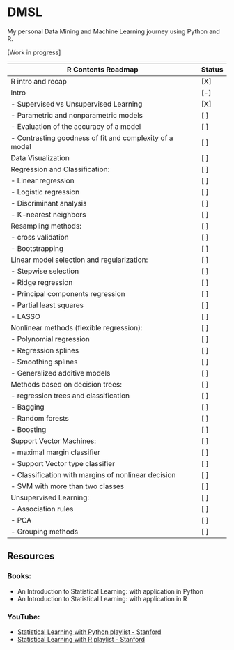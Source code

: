 # DMSL
My personal Data Mining and Machine Learning journey using Python and R.

[Work in progress]

| R Contents Roadmap                 | Status  |
|-------------------------|---------|
|R intro and recap | [X]    |
|Intro  | [-]     |
|  -  Supervised vs Unsupervised Learning | [X]     |
|  -  Parametric and nonparametric models | [ ]     |
|  -  Evaluation of the accuracy of a model  | [ ]     |
|  -  Contrasting goodness of fit and complexity of a model | [ ]     |
|Data Visualization | [ ]     |
|Regression and Classification: | [ ]     |
|  -   Linear regression | [ ]     |
|  -   Logistic regression | [ ]     |
|  -   Discriminant analysis | [ ]     |
|  -   K-nearest neighbors | [ ]     |
|Resampling methods: | [ ]     |
|  -   cross validation | [ ]     |
|  -   Bootstrapping | [ ]     |
|Linear model selection and regularization: | [ ]     |
|  -   Stepwise selection | [ ]     |
|  -   Ridge regression | [ ]     |
|  -   Principal components regression | [ ]     |
|  -   Partial least squares | [ ]     |
|  -   LASSO | [ ]     |
|Nonlinear methods (flexible regression): | [ ]     |
|  -   Polynomial regression | [ ]     |
|  -   Regression splines | [ ]     |
|  -   Smoothing splines | [ ]     |
|  -   Generalized additive models | [ ]     |
|Methods based on decision trees: | [ ]     |
|  -   regression trees and classification | [ ]     |
|  -   Bagging | [ ]     |
|  -   Random forests | [ ]     |
|  -   Boosting | [ ]     |
|Support Vector Machines: | [ ]     |
|  -   maximal margin classifier | [ ]     |
|  -   Support Vector type classifier | [ ]     |
|  -   Classification with margins of nonlinear decision | [ ]     |
|  -   SVM with more than two classes | [ ]     |
|Unsupervised Learning: | [ ]     |
|  -   Association rules | [ ]     |
|  -   PCA | [ ]     |
|  -   Grouping methods         | [ ]     |

## Resources
### Books:
- An Introduction to Statistical Learning: with application in Python
- An Introduction to Statistical Learning: with application in R

### YouTube:
- [Statistical Learning with Python playlist - Stanford](https://www.youtube.com/watch?v=LvySJGj-88U&list=PLoROMvodv4rPP6braWoRt5UCXYZ71GZIQ)
- [Statistical Learning with R playlist - Stanford](https://www.youtube.com/watch?v=LvySJGj-88U&list=PLoROMvodv4rOzrYsAxzQyHb8n_RWNuS1e)
